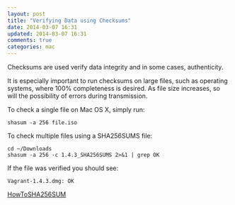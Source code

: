 ```yaml
---
layout: post
title: "Verifying Data using Checksums"
date: 2014-03-07 16:31
updated: 2014-03-07 16:31
comments: true
categories: mac
---
```


Checksums are used verify data integrity and in some cases, authenticity.

It is especially important to run checksums on large files, such as operating systems, where 100% completeness is desired.  As file size increases, so will the possibility of errors during transmission.

To check a single file on Mac OS X, simply run:

	shasum -a 256 file.iso

To check multiple files using a SHA256SUMS file:

	cd ~/Downloads
	shasum -a 256 -c 1.4.3_SHA256SUMS 2>&1 | grep OK

If the file was verified you should see:

	Vagrant-1.4.3.dmg: OK

[HowToSHA256SUM](https://help.ubuntu.com/community/HowToSHA256SUM)
